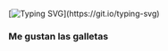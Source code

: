[![Typing SVG](https://readme-typing-svg.herokuapp.com?color=00F779&center=true&width=550&lines=%C2%A1Holaaa+mi+nombre+es+Marco+Antonio+Rivera+Silva!)](https://git.io/typing-svg)
### Me gustan las galletas
<!--
**DONMARCORS/DONMARCORS** is a ✨ _special_ ✨ repository because its `README.md` (this file) appears on your GitHub profile.

Here are some ideas to get you started:

- 🔭 I’m currently working on ...
- 🌱 I’m currently learning ...
- 👯 I’m looking to collaborate on ...
- 🤔 I’m looking for help with ...
- 💬 Ask me about ...
- 📫 How to reach me: ...
- 😄 Pronouns: ...
- ⚡ Fun fact: ...
-->
